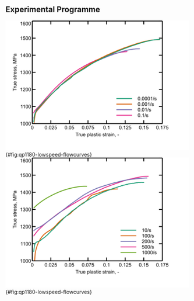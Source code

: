 ## Experimental Programme
![QP1180-Lowspeed-Flowcurves](images/experimental/QP1180_Lowspeed_Flowcurves.svg){#fig:qp1180-lowspeed-flowcurves}![QP1180-Lowspeed-Flowcurves](images/experimental/QP1180_Highspeed_Flowcurves.svg){#fig:qp1180-lowspeed-flowcurves}